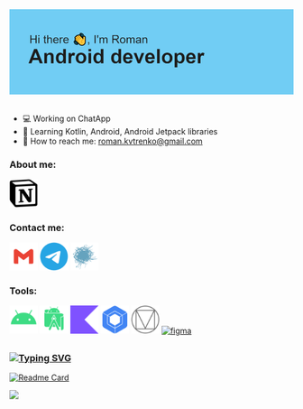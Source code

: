 <img src="https://github.com/etoSkorp/etoSkorp/blob/main/images-and-icons/banner.png" alt="banner">
<h2></h2>

- 💻 Working on ChatApp
- 📱 Learning Kotlin, Android, Android Jetpack libraries
- 📧 How to reach me: <a href="mailto:roman.kvtrenko@gmail.com">roman.kvtrenko@gmail.com</a>

<h3>About me:</h3>
<a href="https://etoskorp.notion.site/Personal-Information-f0c958dcd63a43678a75f7c58e608078"><img src="https://github.com/etoSkorp/etoSkorp/blob/main/images-and-icons/notion.svg" alt="notion" width="50" height="50"></a>

<h3>Contact me:</h3>
<a href="mailto:roman.kvtrenko@gmail.com"><img src="https://github.com/etoSkorp/etoSkorp/blob/main/images-and-icons/gmail.svg" alt="gmail" width="50" height="50"></a>
<a href="https://t.me/etoSkorp"><img src="https://github.com/etoSkorp/etoSkorp/blob/main/images-and-icons/telegram.svg" alt="telegram" width="50" height="50"></a>
<a href="https://habr.com/ru/users/etoSkorp/"><img src="https://github.com/etoSkorp/etoSkorp/blob/main/images-and-icons/habr.svg" alt="habr" width="50" height="50"></a>

<h3>Tools:</h3>
<a href="https://developer.android.com/"><img src="https://github.com/etoSkorp/etoSkorp/blob/main/images-and-icons/android.svg" alt="android" width="50" height="50"></a>
<a href="https://developer.android.com/studio"><img src="https://github.com/etoSkorp/etoSkorp/blob/main/images-and-icons/androidstudio.svg" alt="androidstudio" width="50" height="50"></a>
<a href="https://kotlinlang.org/"><img src="https://github.com/etoSkorp/etoSkorp/blob/main/images-and-icons/kotlin.svg" alt="kotlin" width="50" height="50"></a>
<a href="https://developer.android.com/jetpack/compose"><img src="https://github.com/etoSkorp/etoSkorp/blob/main/images-and-icons/jetpackcompose.svg" alt="jetpackcompose" width="50" height="50"></a>
<a href="https://m3.material.io/"><img src="https://github.com/etoSkorp/etoSkorp/blob/main/images-and-icons/materialdesign.svg" alt="materialdesign" width="50" height="50"></a>
<a href="https://www.figma.com/"><img src="https://upload.wikimedia.org/wikipedia/commons/3/33/Figma-logo.svg" alt="figma" width="50" height="50"></a>

<h2></h2>

<h3><a href="https://github.com/etoSkorp/WeatherAppCompose"><img src="https://readme-typing-svg.herokuapp.com?font=Fira+Code&weight=500&size=24&pause=1000&color=71CDF4&background=FFFFFF00&width=435&lines=My+last+project%3A" alt="Typing SVG" /></a></h3>

[![Readme Card](https://github-readme-stats.vercel.app/api/pin/?username=etoSkorp&repo=WeatherAppCompose)](https://github.com/etoSkorp/WeatherAppCompose)

![](https://komarev.com/ghpvc/?username=etoSkorp)
